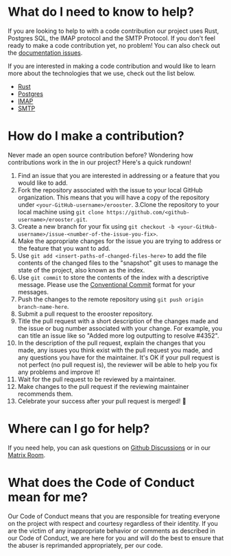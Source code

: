 # What do I need to know to help?

If you are looking to help to with a code contribution our project uses Rust, Postgres SQL, the IMAP protocol and the SMTP Protocol.
If you don't feel ready to make a code contribution yet, no problem!
You can also check out the [documentation issues](https://github.com/MTRNord/erooster/issues?q=is%3Aopen+is%3Aissue+label%3Adocumentation).

If you are interested in making a code contribution and would like to learn more about the technologies that we use, check out the list below.

- [Rust](https://www.rust-lang.org/)
- [Postgres](https://www.postgresql.org/)
- [IMAP](https://www.rfc-editor.org/rfc/rfc9051.html)
- [SMTP](https://www.rfc-editor.org/rfc/rfc5321.html)

# How do I make a contribution?

Never made an open source contribution before?
Wondering how contributions work in the in our project?
Here's a quick rundown!

1. Find an issue that you are interested in addressing or a feature that you would like to add.
2. Fork the repository associated with the issue to your local GitHub organization.
This means that you will have a copy of the repository under `<your-GitHub-username>/erooster`.
3.Clone the repository to your local machine using `git clone https://github.com/<github-username>/erooster.git`.
4. Create a new branch for your fix using `git checkout -b <your-GitHub-username>/issue-<number-of-the-issue-you-fix>`.
5. Make the appropriate changes for the issue you are trying to address or the feature that you want to add.
6. Use `git add <insert-paths-of-changed-files-here>` to add the file contents of the changed files to the "snapshot" git uses to manage the state of the project, also known as the index.
7. Use `git commit` to store the contents of the index with a descriptive message. Please use the [Conventional Commit](https://www.conventionalcommits.org/en/v1.0.0/) format for your messages.
8. Push the changes to the remote repository using `git push origin branch-name-here`.
9. Submit a pull request to the erooster repository.
10. Title the pull request with a short description of the changes made and the issue or bug number associated with your change. For example, you can title an issue like so "Added more log outputting to resolve #4352".
11. In the description of the pull request, explain the changes that you made, any issues you think exist with the pull request you made, and any questions you have for the maintainer. It's OK if your pull request is not perfect (no pull request is), the reviewer will be able to help you fix any problems and improve it!
12. Wait for the pull request to be reviewed by a maintainer.
13. Make changes to the pull request if the reviewing maintainer recommends them.
14. Celebrate your success after your pull request is merged! 🎉

# Where can I go for help?

If you need help, you can ask questions on [Github Discussions](https://github.com/MTRNord/erooster/discussions) or in our [Matrix Room](https://matrix.to/#/#erooster:nordgedanken.dev).

# What does the Code of Conduct mean for me?

Our Code of Conduct means that you are responsible for treating everyone on the project with respect and courtesy regardless of their identity. If you are the victim of any inappropriate behavior or comments as described in our Code of Conduct, we are here for you and will do the best to ensure that the abuser is reprimanded appropriately, per our code.
